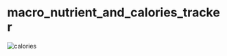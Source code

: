 # macro_nutrient_and_calories_tracker


![calories](https://user-images.githubusercontent.com/66787305/169662614-47bbad6a-9294-4bb5-b9d9-4f8d8f2a073b.png)
